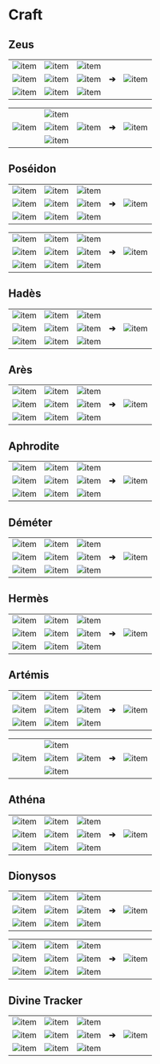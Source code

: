 # Craft

## Zeus

|  |  |  |  |  |
| :--- | :--- | :--- | :--- | :--- |
| ![item](https://github.com/zelytra/Daedalus/blob/master/img/divine_fragment.png) | ![item](https://github.com/zelytra/Daedalus/blob/master/img/nether_star.png) | ![item](https://github.com/zelytra/Daedalus/blob/master/img/divine_fragment.png) |  |  |
| ![item](https://github.com/zelytra/Daedalus/blob/master/img/divine_fragment.png) | ![item](https://github.com/zelytra/Daedalus/blob/master/img/divine_heart.png) | ![item](https://github.com/zelytra/Daedalus/blob/master/img/divine_fragment.png) | **➔** | ![item](https://github.com/zelytra/Daedalus/blob/master/img/zeus_totem.png) |
| ![item](https://github.com/zelytra/Daedalus/blob/master/img/diamond.png) | ![item](https://github.com/zelytra/Daedalus/blob/master/img/diamond_block.png) | ![item](https://github.com/zelytra/Daedalus/blob/master/img/diamond.png) |  |  |

|  |  |  |  |  |
| :--- | :--- | :--- | :--- | :--- |
|  | ![item](https://github.com/zelytra/Daedalus/blob/master/img/diamond.png) |  |  |  |
| ![item](https://github.com/zelytra/Daedalus/blob/master/img/diamond.png) | ![item](https://github.com/zelytra/Daedalus/blob/master/img/divine_fragment.png) | ![item](https://github.com/zelytra/Daedalus/blob/master/img/diamond.png) | **➔** | ![item](https://github.com/zelytra/Daedalus/blob/master/img/nether_star.png) |
|  | ![item](https://github.com/zelytra/Daedalus/blob/master/img/diamond.png) |  |  |  |

## Poséidon

|  |  |  |  |  |
| :--- | :--- | :--- | :--- | :--- |
| ![item](https://github.com/zelytra/Daedalus/blob/master/img/heart_of_the_sea.png) | ![item](https://github.com/zelytra/Daedalus/blob/master/img/divine_fragment.png) | ![item](https://github.com/zelytra/Daedalus/blob/master/img/heart_of_the_sea.png) |  |  |
| ![item](https://github.com/zelytra/Daedalus/blob/master/img/divine_fragment.png) | ![item](https://github.com/zelytra/Daedalus/blob/master/img/divine_heart.png) | ![item](https://github.com/zelytra/Daedalus/blob/master/img/divine_fragment.png) | **➔** | ![item](https://github.com/zelytra/Daedalus/blob/master/img/test.png) |
| ![item](https://github.com/zelytra/Daedalus/blob/master/img/lapis_block.png) | ![item](https://github.com/zelytra/Daedalus/blob/master/img/divine_fragment.png) | ![item](https://github.com/zelytra/Daedalus/blob/master/img/lapis_block.png) |  |  |

|  |  |  |  |  |
| :--- | :--- | :--- | :--- | :--- |
| ![item](https://github.com/zelytra/Daedalus/blob/master/img/lapis_lazuli.png) | ![item](https://github.com/zelytra/Daedalus/blob/master/img/diamond.png) | ![item](https://github.com/zelytra/Daedalus/blob/master/img/lapis_lazuli.png) |  |  |
| ![item](https://github.com/zelytra/Daedalus/blob/master/img/diamond.png) | ![item](https://github.com/zelytra/Daedalus/blob/master/img/water_bucket.png) | ![item](https://github.com/zelytra/Daedalus/blob/master/img/diamond.png) | **➔** | ![item](https://github.com/zelytra/Daedalus/blob/master/img/heart_of_the_sea.png) |
| ![item](https://github.com/zelytra/Daedalus/blob/master/img/lapis_lazuli.png) | ![item](https://github.com/zelytra/Daedalus/blob/master/img/diamond.png) | ![item](https://github.com/zelytra/Daedalus/blob/master/img/lapis_lazuli.png) |  |  |

## Hadès

|  |  |  |  |  |
| :--- | :--- | :--- | :--- | :--- |
| ![item](https://github.com/zelytra/Daedalus/blob/master/img/bone.png) | ![item](https://github.com/zelytra/Daedalus/blob/master/img/divine_fragment.png) | ![item](https://github.com/zelytra/Daedalus/blob/master/img/bone.png) |  |  |
| ![item](https://github.com/zelytra/Daedalus/blob/master/img/divine_fragment.png) | ![item](https://github.com/zelytra/Daedalus/blob/master/img/divine_heart.png) | ![item](https://github.com/zelytra/Daedalus/blob/master/img/divine_fragment.png) | **➔** | ![item](https://github.com/zelytra/Daedalus/blob/master/img/test.png) |
| ![item](https://github.com/zelytra/Daedalus/blob/master/img/obsidian.png) | ![item](https://github.com/zelytra/Daedalus/blob/master/img/netherite_scrap.png) | ![item](https://github.com/zelytra/Daedalus/blob/master/img/obsidian.png) |  |  |

## Arès

|  |  |  |  |  |
| :--- | :--- | :--- | :--- | :--- |
| ![item](https://github.com/zelytra/Daedalus/blob/master/img/golden_sword.png) | ![item](https://github.com/zelytra/Daedalus/blob/master/img/divine_fragment.png) | ![item](https://github.com/zelytra/Daedalus/blob/master/img/golden_chestplate.png) |  |  |
| ![item](https://github.com/zelytra/Daedalus/blob/master/img/divine_fragment.png) | ![item](https://github.com/zelytra/Daedalus/blob/master/img/divine_heart.png) | ![item](https://github.com/zelytra/Daedalus/blob/master/img/divine_fragment.png) | **➔** | ![item](https://github.com/zelytra/Daedalus/blob/master/img/test.png) |
| ![item](https://github.com/zelytra/Daedalus/blob/master/img/golden_axe.png) | ![item](https://github.com/zelytra/Daedalus/blob/master/img/divine_fragment.png) | ![item](https://github.com/zelytra/Daedalus/blob/master/img/golden_boots.png) |  |  |

## Aphrodite

|  |  |  |  |  |
| :--- | :--- | :--- | :--- | :--- |
| ![item](https://github.com/zelytra/Daedalus/blob/master/img/golden_apple.png) | ![item](https://github.com/zelytra/Daedalus/blob/master/img/divine_fragment.png) | ![item](https://github.com/zelytra/Daedalus/blob/master/img/golden_apple.png) |  |  |
| ![item](https://github.com/zelytra/Daedalus/blob/master/img/divine_fragment.png) | ![item](https://github.com/zelytra/Daedalus/blob/master/img/divine_heart.png) | ![item](https://github.com/zelytra/Daedalus/blob/master/img/divine_fragment.png) | **➔** | ![item](https://github.com/zelytra/Daedalus/blob/master/img/test.png) |
| ![item](https://github.com/zelytra/Daedalus/blob/master/img/gold_block.png) | ![item](https://github.com/zelytra/Daedalus/blob/master/img/divine_fragment.png) | ![item](https://github.com/zelytra/Daedalus/blob/master/img/gold_block.png) |  |  |

## Déméter

|  |  |  |  |  |
| :--- | :--- | :--- | :--- | :--- |
| ![item](https://github.com/zelytra/Daedalus/blob/master/img/golden_hoe.png) | ![item](https://github.com/zelytra/Daedalus/blob/master/img/divine_fragment.png) | ![item](https://github.com/zelytra/Daedalus/blob/master/img/golden_hoe.png) |  |  |
| ![item](https://github.com/zelytra/Daedalus/blob/master/img/divine_fragment.png) | ![item](https://github.com/zelytra/Daedalus/blob/master/img/divine_heart.png) | ![item](https://github.com/zelytra/Daedalus/blob/master/img/divine_fragment.png) | **➔** | ![item](https://github.com/zelytra/Daedalus/blob/master/img/test.png) |
| ![item](https://github.com/zelytra/Daedalus/blob/master/img/hay_block_side.png) | ![item](https://github.com/zelytra/Daedalus/blob/master/img/cake.png) | ![item](https://github.com/zelytra/Daedalus/blob/master/img/hay_block_side.png) |  |  |

## Hermès

|  |  |  |  |  |
| :--- | :--- | :--- | :--- | :--- |
| ![item](https://github.com/zelytra/Daedalus/blob/master/img/feather.png) | ![item](https://github.com/zelytra/Daedalus/blob/master/img/golden_boots.png) | ![item](https://github.com/zelytra/Daedalus/blob/master/img/feather.png) |  |  |
| ![item](https://github.com/zelytra/Daedalus/blob/master/img/divine_fragment.png) | ![item](https://github.com/zelytra/Daedalus/blob/master/img/divine_heart.png) | ![item](https://github.com/zelytra/Daedalus/blob/master/img/divine_fragment.png) | **➔** | ![item](https://github.com/zelytra/Daedalus/blob/master/img/test.png) |
| ![item](https://github.com/zelytra/Daedalus/blob/master/img/emerald_block.png) | ![item](https://github.com/zelytra/Daedalus/blob/master/img/divine_fragment.png) | ![item](https://github.com/zelytra/Daedalus/blob/master/img/emerald_block.png) |  |  |

## Artémis

|  |  |  |  |  |
| :--- | :--- | :--- | :--- | :--- |
| ![item](https://github.com/zelytra/Daedalus/blob/master/img/nether_star.png) | ![item](https://github.com/zelytra/Daedalus/blob/master/img/divine_fragment.png) | ![item](https://github.com/zelytra/Daedalus/blob/master/img/nether_star.png) |  |  |
| ![item](https://github.com/zelytra/Daedalus/blob/master/img/divine_fragment.png) | ![item](https://github.com/zelytra/Daedalus/blob/master/img/divine_heart.png) | ![item](https://github.com/zelytra/Daedalus/blob/master/img/divine_fragment.png) | **➔** | ![item](https://github.com/zelytra/Daedalus/blob/master/img/test.png) |
| ![item](https://github.com/zelytra/Daedalus/blob/master/img/bow.png) | ![item](https://github.com/zelytra/Daedalus/blob/master/img/arrow.png) | ![item](https://github.com/zelytra/Daedalus/blob/master/img/crossbow_standby.png) |  |  |

|  |  |  |  |  |
| :--- | :--- | :--- | :--- | :--- |
|  | ![item](https://github.com/zelytra/Daedalus/blob/master/img/diamond.png) |  |  |  |
| ![item](https://github.com/zelytra/Daedalus/blob/master/img/diamond.png) | ![item](https://github.com/zelytra/Daedalus/blob/master/img/divine_fragment.png) | ![item](https://github.com/zelytra/Daedalus/blob/master/img/diamond.png) | **➔** | ![item](https://github.com/zelytra/Daedalus/blob/master/img/nether_star.png) |
|  | ![item](https://github.com/zelytra/Daedalus/blob/master/img/diamond.png) |  |  |  |

## Athéna

|  |  |  |  |  |
| :--- | :--- | :--- | :--- | :--- |
| ![item](https://github.com/zelytra/Daedalus/blob/master/img/diamond_helmet.png) | ![item](https://github.com/zelytra/Daedalus/blob/master/img/divine_fragment.png) | ![item](https://github.com/zelytra/Daedalus/blob/master/img/enchanting_table_side.png) |  |  |
| ![item](https://github.com/zelytra/Daedalus/blob/master/img/divine_fragment.png) | ![item](https://github.com/zelytra/Daedalus/blob/master/img/divine_heart.png) | ![item](https://github.com/zelytra/Daedalus/blob/master/img/divine_fragment.png) | **➔** | ![item](https://github.com/zelytra/Daedalus/blob/master/img/test.png) |
| ![item](https://github.com/zelytra/Daedalus/blob/master/img/book.png) | ![item](https://github.com/zelytra/Daedalus/blob/master/img/shield.png) | ![item](https://github.com/zelytra/Daedalus/blob/master/img/book.png) |  |  |

## Dionysos

|  |  |  |  |  |
| :--- | :--- | :--- | :--- | :--- |
| ![item](https://github.com/zelytra/Daedalus/blob/master/img/sweet_berries.png) | ![item](https://github.com/zelytra/Daedalus/blob/master/img/divine_fragment.png) | ![item](https://github.com/zelytra/Daedalus/blob/master/img/sweet_berries.png) |  |  |
| ![item](https://github.com/zelytra/Daedalus/blob/master/img/divine_fragment.png) | ![item](https://github.com/zelytra/Daedalus/blob/master/img/divine_heart.png) | ![item](https://github.com/zelytra/Daedalus/blob/master/img/divine_fragment.png) | **➔** | ![item](https://github.com/zelytra/Daedalus/blob/master/img/test.png) |
| ![item](https://github.com/zelytra/Daedalus/blob/master/img/chorus_flower.png) | ![item](https://github.com/zelytra/Daedalus/blob/master/img/divine_fragment.png) | ![item](https://github.com/zelytra/Daedalus/blob/master/img/chorus_flower.png) |  |  |

|  |  |  |  |  |
| :--- | :--- | :--- | :--- | :--- |
| ![item](https://github.com/zelytra/Daedalus/blob/master/img/lapis_lazuli.png) | ![item](https://github.com/zelytra/Daedalus/blob/master/img/redstone_block.png) | ![item](https://github.com/zelytra/Daedalus/blob/master/img/lapis_lazuli.png) |  |  |
| ![item](https://github.com/zelytra/Daedalus/blob/master/img/redstone_block.png) | ![item](https://github.com/zelytra/Daedalus/blob/master/img/diamond.png) | ![item](https://github.com/zelytra/Daedalus/blob/master/img/redstone_block.png) | **➔** | ![item](https://github.com/zelytra/Daedalus/blob/master/img/chorus_flower.png) |
| ![item](https://github.com/zelytra/Daedalus/blob/master/img/lapis_lazuli.png) | ![item](https://github.com/zelytra/Daedalus/blob/master/img/redstone_block.png) | ![item](https://github.com/zelytra/Daedalus/blob/master/img/lapis_lazuli.png) |  |  |

## Divine Tracker

|  |  |  |  |  |
| :--- | :--- | :--- | :--- | :--- |
| ![item](https://github.com/zelytra/Daedalus/blob/master/img/emerald.png) | ![item](https://github.com/zelytra/Daedalus/blob/master/img/gold_ingot.png) | ![item](https://github.com/zelytra/Daedalus/blob/master/img/emerald.png) |  |  |
| ![item](https://github.com/zelytra/Daedalus/blob/master/img/divine_fragment.png) | ![item](https://github.com/zelytra/Daedalus/blob/master/img/compass.png) | ![item](https://github.com/zelytra/Daedalus/blob/master/img/divine_fragment.png) | **➔** | ![item](https://github.com/zelytra/Daedalus/blob/master/img/divine_tracker.png) |
| ![item](https://github.com/zelytra/Daedalus/blob/master/img/emerald.png) | ![item](https://github.com/zelytra/Daedalus/blob/master/img/gold_ingot.png) | ![item](https://github.com/zelytra/Daedalus/blob/master/img/emerald.png) |  |  |

